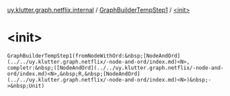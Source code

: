 [uy.klutter.graph.netflix.internal](../index.md) / [GraphBuilderTempStep1](index.md) / [&lt;init&gt;](.)


# &lt;init&gt;
`GraphBuilderTempStep1(fromNodeWithOrd:&nbsp;[NodeAndOrd](../../uy.klutter.graph.netflix/-node-and-ord/index.md)<N>, completr:&nbsp;([NodeAndOrd](../../uy.klutter.graph.netflix/-node-and-ord/index.md)<N>,&nbsp;R,&nbsp;[NodeAndOrd](../../uy.klutter.graph.netflix/-node-and-ord/index.md)<N>)&nbsp;->&nbsp;Unit)`


